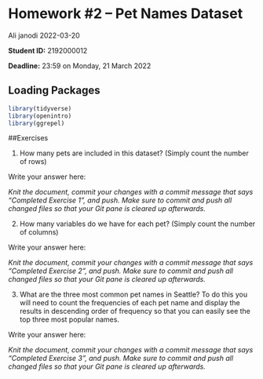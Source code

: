 Homework \#2 – Pet Names Dataset
================
Ali janodi
2022-03-20

**Student ID:** 2192000012

**Deadline:** 23:59 on Monday, 21 March 2022

## Loading Packages

``` r
library(tidyverse)
library(openintro)
library(ggrepel)
```

\##Exercises

1.  How many pets are included in this dataset? (Simply count the number
    of rows)

Write your answer here:

*Knit the document, commit your changes with a commit message that says
“Completed Exercise 1”, and push. Make sure to commit and push all
changed files so that your Git pane is cleared up afterwards.*

2.  How many variables do we have for each pet? (Simply count the number
    of columns)

Write your answer here:

*Knit the document, commit your changes with a commit message that says
“Completed Exercise 2”, and push. Make sure to commit and push all
changed files so that your Git pane is cleared up afterwards.*

3.  What are the three most common pet names in Seattle? To do this you
    will need to count the frequencies of each pet name and display the
    results in descending order of frequency so that you can easily see
    the top three most popular names.

Write your answer here:

*Knit the document, commit your changes with a commit message that says
“Completed Exercise 3”, and push. Make sure to commit and push all
changed files so that your Git pane is cleared up afterwards.*
